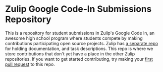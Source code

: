 # Zulip Google Code-In Submissions Repository

This is a repository for student submissions in Zulip's Google Code In, 
an awesome high school program where students compete by making contributions
participating open source projects. Zulip has 
[a separate repo](https://github.com/zulip/zulip-gci) for holding documentation, 
and task descriptions. This repo is where we store contributions that don't yet 
have a place in the other Zulip repositories. If you want to get started contributing, 
try making your 
[first pull request](https://github.com/zulip/zulip-gci/tree/master/submit-a-pull-request)
to this repo.
